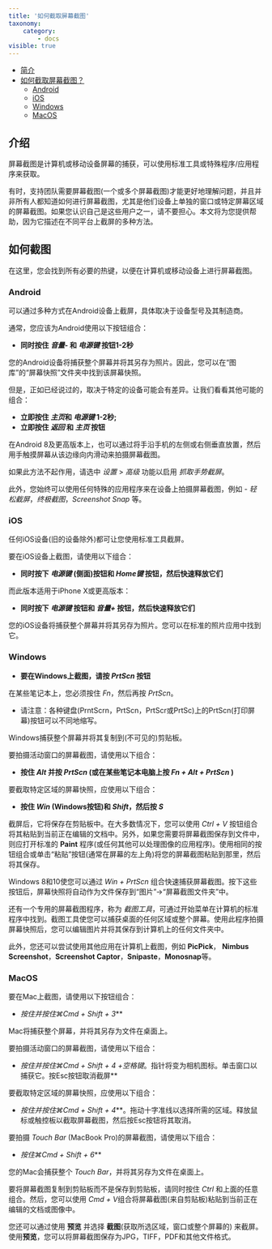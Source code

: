 ```yaml
---
title: '如何截取屏幕截图'
taxonomy:
    category:
        - docs
visible: true
---
```


* [简介](#intro)
* [如何截取屏幕截图？](#take截屏)
    * [Android](#android)
    * [iOS](#ios)
    * [Windows](#windows)
    * [MacOS](#mac)

<a name="intro"></a>

## 介绍

屏幕截图是计算机或移动设备屏幕的捕获，可以使用标准工具或特殊程序/应用程序来获取。

有时，支持团队需要屏幕截图(一个或多个屏幕截图)才能更好地理解问题，并且并非所有人都知道如何进行屏幕截图，尤其是他们设备上单独的窗口或特定屏幕区域的屏幕截图。如果您认识自己是这些用户之一，请不要担心。本文将为您提供帮助，因为它描述在不同平台上截屏的多种方法。

<a name="take-screenshot"></a>

## 如何截图

在这里，您会找到所有必要的热键，以便在计算机或移动设备上进行屏幕截图。

<a name="android"></a>

### Android

可以通过多种方式在Android设备上截屏，具体取决于设备型号及其制造商。

通常，您应该为Android使用以下按钮组合：

+ **同时按住 *音量-* 和 *电源键* 按钮1-2秒**

您的Android设备将捕获整个屏幕并将其另存为照片。因此，您可以在“图库”的“屏幕快照”文件夹中找到该屏幕快照。

但是，正如已经说过的，取决于特定的设备可能会有差异。让我们看看其他可能的组合：

+ **立即按住 *主页*和 *电源键* 1-2秒;**
+ **立即按住 *返回* 和 *主页* 按钮**

在Android 8及更高版本上，也可以通过将手沿手机的左侧或右侧垂直放置，然后用手触摸屏幕从该边缘向内滑动来拍摄屏幕截图。

如果此方法不起作用，请选中 *设置* > *高级* 功能以启用 *抓取手势截屏*。

此外，您始终可以使用任何特殊的应用程序来在设备上拍摄屏幕截图，例如 - *轻松截屏*，*终极截图*，*Screenshot Snap* 等。

<a name="ios"></a>

### iOS

任何iOS设备(旧的设备除外)都可让您使用标准工具截屏。

要在iOS设备上截图，请使用以下组合：

+ **同时按下 *电源键* (侧面)按钮和 *Home键* 按钮，然后快速释放它们**

而此版本适用于iPhone X或更高版本：

+ **同时按下 *电源键* 按钮和 *音量+* 按钮，然后快速释放它们**

您的iOS设备将捕获整个屏幕并将其另存为照片。您可以在标准的照片应用中找到它。

<a name="windows"></a>

### Windows

+ **要在Windows上截图，请按 *PrtScn* 按钮**

在某些笔记本上，您必须按住 *Fn*，然后再按 *PrtScn*。

* 请注意：各种键盘(PrntScrn，PrtScn，PrtScr或PrtSc)上的PrtScn(打印屏幕)按钮可以不同地缩写。

Windows捕获整个屏幕并将其复制到(不可见的)剪贴板。

要拍摄活动窗口的屏幕截图，请使用以下组合：

+ **按住 *Alt* 并按 *PrtScn* (或在某些笔记本电脑上按 *Fn + Alt + PrtScn* )**

要截取特定区域的屏幕快照，应使用以下组合：

+ **按住 *Win* (Windows按钮)和 *Shift*，然后按 *S***

截屏后，它将保存在剪贴板中。在大多数情况下，您可以使用 *Ctrl + V* 按钮组合将其粘贴到当前正在编辑的文档中。另外，如果您需要将屏幕截图保存到文件中，则应打开标准的 **Paint** 程序(或任何其他可以处理图像的应用程序)。使用相同的按钮组合或单击“粘贴”按钮(通常在屏幕的左上角)将您的屏幕截图粘贴到那里，然后将其保存。

Windows 8和10使您可以通过 *Win + PrtScn* 组合快速捕获屏幕截图。按下这些按钮后，屏幕快照将自动作为文件保存到“图片”->“屏幕截图文件夹”中。

还有一个专用的屏幕截图程序，称为 *截图工具*，可通过开始菜单在计算机的标准程序中找到。截图工具使您可以捕获桌面的任何区域或整个屏幕。使用此程序拍摄屏幕快照后，您可以编辑图片并将其保存到计算机上的任何文件夹中。

此外，您还可以尝试使用其他应用在计算机上截图，例如 **PicPick**， **Nimbus Screenshot**，**Screenshot Captor**，**Snipaste**，**Monosnap**等。

<a name="mac"></a>

### MacOS

要在Mac上截图，请使用以下按钮组合：

+ **按住并按住*⌘Cmd + Shift + 3***

Mac将捕获整个屏幕，并将其另存为文件在桌面上。

要拍摄活动窗口的屏幕截图，请使用以下组合：

+ **按住并按住*⌘Cmd + Shift + 4 +空格键*。指针将变为相机图标。单击窗口以捕获它。按Esc按钮取消截屏**

要截取特定区域的屏幕快照，应使用以下组合：

+ **按住并按住*⌘Cmd + Shift + 4***。拖动十字准线以选择所需的区域。释放鼠标或触控板以截取屏幕截图，然后按Esc按钮将其取消。

要拍摄 *Touch Bar* (MacBook Pro)的屏幕截图，请使用以下组合：

+ **按住*⌘Cmd + Shift + 6***

您的Mac会捕获整个 *Touch Bar*，并将其另存为文件在桌面上。

要将屏幕截图复制到剪贴板而不是保存到剪贴板，请同时按住 *Ctrl* 和上面的任意组合。然后，您可以使用 *Cmd + V*组合将屏幕截图(来自剪贴板)粘贴到当前正在编辑的文档或图像中。

您还可以通过使用 **预览** 并选择 **截图**(获取所选区域，窗口或整个屏幕的) 来截屏。使用**预览**，您可以将屏幕截图保存为JPG，TIFF，PDF和其他文件格式。

<a name="windows-phone"></a>
